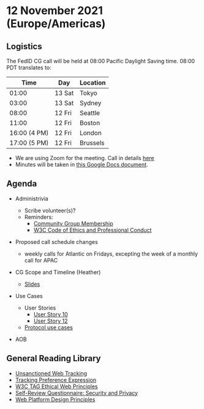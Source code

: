 # 12 November 2021 (Europe/Americas)

## Logistics

The FedID CG call will be held at 08:00 Pacific Daylight Saving time. 08:00 PDT translates to:

| Time         | Day    | Location      |
| ------------ | ------ | ------------- |
| 01:00        | 13 Sat | Tokyo         |
| 03:00        | 13 Sat | Sydney        |
| 08:00        | 12 Fri | Seattle       |
| 11:00        | 12 Fri | Boston        |
| 16:00 (4 PM) | 12 Fri | London        |
| 17:00 (5 PM) | 12 Fri | Brussels      |

* We are using Zoom for the meeting. Call in details [here](https://www.w3.org/events/meetings/fe00b52d-3edf-4ad0-8b0f-3aa711bcab0e/20211015T080000) 
* Minutes will be taken in [this Google Docs document](https://docs.google.com/document/d/1O7Rn8Aj4rsYWohdEP61lnGdgkai0xTZFQgm7XEA0RBM/edit#).


## Agenda

* Administrivia 
  * Scribe volunteer(s)?
  * Reminders: 
     * [Community Group Membership](https://www.w3.org/community/fed-id/)
     * [W3C Code of Ethics and Professional Conduct](https://www.w3.org/Consortium/cepc/)
 * Proposed call schedule changes
     * weekly calls for Atlantic on Fridays, excepting the week of a monthly call for APAC

* CG Scope and Timeline (Heather) 
	* [Slides](https://docs.google.com/presentation/d/1K11eCWQkEGfk6pnnvvhwOE9s32xmklTFOpA2bsi3VXA/edit#slide=id.p)

* Use Cases
	* User Stories
		* [User Story 10](https://github.com/fedidcg/use-case-library/issues/10)
		* [User Story 12](https://github.com/fedidcg/use-case-library/issues/12)
	* [Protocol use cases](https://github.com/fedidcg/protocol-library)


* AOB

## General Reading Library
* [Unsanctioned Web Tracking](https://www.w3.org/2001/tag/doc/unsanctioned-tracking/)
* [Tracking Preference Expression](https://www.w3.org/TR/tracking-dnt/)
* [W3C TAG Ethical Web Principles](https://www.w3.org/2001/tag/doc/ethical-web-principles/)
* [Self-Review Questionnaire: Security and Privacy](https://www.w3.org/TR/security-privacy-questionnaire/)
* [Web Platform Design Principles](https://w3ctag.github.io/design-principles/)